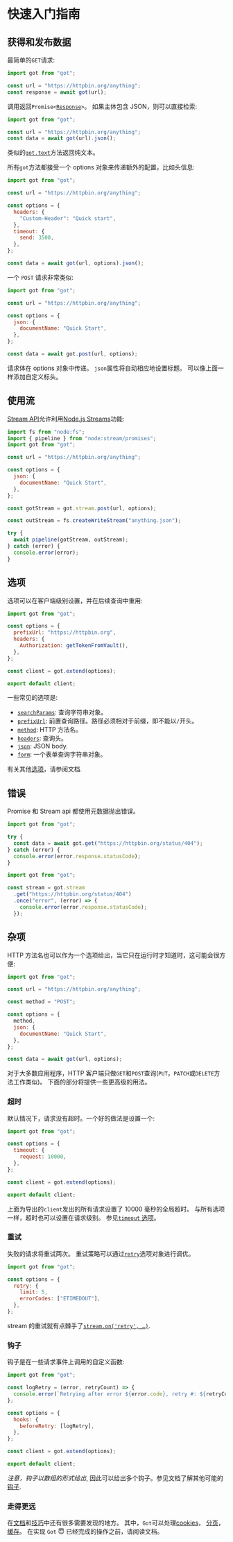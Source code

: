# 快速入门指南

## 获得和发布数据

最简单的`GET`请求:

```js
import got from "got";

const url = "https://httpbin.org/anything";
const response = await got(url);
```

调用返回<code>Promise<[Response](3-streams.md#response-1)></code>。
如果主体包含 JSON，则可以直接检索:

```js
import got from "got";

const url = "https://httpbin.org/anything";
const data = await got(url).json();
```

类似的<code>[got.text](1-promise.md#promisetext)</code>方法返回纯文本。

所有`got`方法都接受一个 options 对象来传递额外的配置，比如头信息:

```js
import got from "got";

const url = "https://httpbin.org/anything";

const options = {
  headers: {
    "Custom-Header": "Quick start",
  },
  timeout: {
    send: 3500,
  },
};

const data = await got(url, options).json();
```

一个 `POST` 请求非常类似:

```js
import got from "got";

const url = "https://httpbin.org/anything";

const options = {
  json: {
    documentName: "Quick Start",
  },
};

const data = await got.post(url, options);
```

请求体在 options 对象中传递。
`json`属性将自动相应地设置标题。
可以像上面一样添加自定义标头。

## 使用流

[Stream API](3-streams.md)允许利用[Node.js Streams](https://nodejs.dev/learn/nodejs-streams)功能:

```js
import fs from "node:fs";
import { pipeline } from "node:stream/promises";
import got from "got";

const url = "https://httpbin.org/anything";

const options = {
  json: {
    documentName: "Quick Start",
  },
};

const gotStream = got.stream.post(url, options);

const outStream = fs.createWriteStream("anything.json");

try {
  await pipeline(gotStream, outStream);
} catch (error) {
  console.error(error);
}
```

## 选项

选项可以在客户端级别设置，并在后续查询中重用:

```js
import got from "got";

const options = {
  prefixUrl: "https://httpbin.org",
  headers: {
    Authorization: getTokenFromVault(),
  },
};

const client = got.extend(options);

export default client;
```

一些常见的选项是:

- [`searchParams`](2-options.md#searchparams): 查询字符串对象。
- [`prefixUrl`](2-options.md#prefixurl): 前置查询路径。路径必须相对于前缀，即不能以`/`开头。
- [`method`](2-options.md#method): HTTP 方法名。
- [`headers`](2-options.md#headers): 查询头。
- [`json`](2-options.md#json): JSON body.
- [`form`](2-options.md#form): 一个表单查询字符串对象。

有关其他[选项](2-options.md#options)，请参阅文档.

## 错误

Promise 和 Stream api 都使用元数据抛出错误。

```js
import got from "got";

try {
  const data = await got.get("https://httpbin.org/status/404");
} catch (error) {
  console.error(error.response.statusCode);
}
```

```js
import got from "got";

const stream = got.stream
  .get("https://httpbin.org/status/404")
  .once("error", (error) => {
    console.error(error.response.statusCode);
  });
```

## 杂项

HTTP 方法名也可以作为一个选项给出，当它只在运行时才知道时，这可能会很方便:

```js
import got from "got";

const url = "https://httpbin.org/anything";

const method = "POST";

const options = {
  method,
  json: {
    documentName: "Quick Start",
  },
};

const data = await got(url, options);
```

对于大多数应用程序，HTTP 客户端只做`GET`和`POST`查询(`PUT`，`PATCH`或`DELETE`方法工作类似)。
下面的部分将提供一些更高级的用法。

### 超时

默认情况下，请求没有超时。一个好的做法是设置一个:

```js
import got from "got";

const options = {
  timeout: {
    request: 10000,
  },
};

const client = got.extend(options);

export default client;
```

上面为导出的`client`发出的所有请求设置了 10000 毫秒的全局超时。
与所有选项一样，超时也可以设置在请求级别。
参见[`timeout` 选项](6-timeout.md#timeout-options)。

### 重试

失败的请求将重试两次。
重试策略可以通过[`retry`](7-retry.md#retry)选项对象进行调优。

```js
import got from "got";

const options = {
  retry: {
    limit: 5,
    errorCodes: ["ETIMEDOUT"],
  },
};
```

stream 的重试就有点棘手了[`stream.on('retry', …)`](3-streams.md#streamonretry-).

### 钩子

钩子是在一些请求事件上调用的自定义函数:

```js
import got from "got";

const logRetry = (error, retryCount) => {
  console.error(`Retrying after error ${error.code}, retry #: ${retryCount}`);
};

const options = {
  hooks: {
    beforeRetry: [logRetry],
  },
};

const client = got.extend(options);

export default client;
```

_注意，钩子以数组的形式给出_, 因此可以给出多个钩子。参见文档了解其他可能的[钩子](9-hooks.md#hooks-api).

### 走得更远

在[文档](../README.md#documentation)和[技巧](tips.md#tips)中还有很多需要发现的地方。
其中，`Got`可以处理[cookies](tips.md#cookies)， [分页](4-pagination.md#pagination-api)， [缓存](cache.md#cache)。
在实现 `Got` :innocent: 已经完成的操作之前，请阅读文档。
